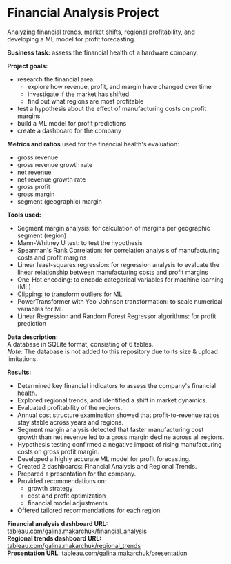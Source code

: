 # Financial Analysis Project
Analyzing financial trends, market shifts, regional profitability, and developing a ML model for profit forecasting.

__Business task:__ assess the financial health of a hardware company.

__Project goals:__
* research the financial area:
  - explore how revenue, profit, and margin have changed over time
  - investigate if the market has shifted
  - find out what regions are most profitable
* test a hypothesis about the effect of manufacturing costs on profit margins
* build a ML model for profit predictions
* create a dashboard for the company

__Metrics and ratios__ used for the financial health's evaluation:
* gross revenue
* gross revenue growth rate
* net revenue
* net revenue growth rate
* gross profit
* gross margin
* segment (geographic) margin

__Tools used:__
* Segment margin analysis: for calculation of margins per geographic segment (region)
* Mann-Whitney U test: to test the hypothesis
* Spearman's Rank Correlation: for correlation analysis of manufacturing costs and profit margins
* Linear least-squares regression: for regression analysis to evaluate the linear relationship between manufacturing costs and profit margins
* One-Hot encoding: to encode categorical variables for machine learning (ML)
* Clipping: to transform outliers for ML
* PowerTransformer with Yeo-Johnson transformation: to scale numerical variables for ML
* Linear Regression and Random Forest Regressor algorithms: for profit prediction

__Data description:__ \
A database in SQLite format, consisting of 6 tables. \
_Note:_ The database is not added to this repository due to its size & upload limitations.

__Results:__
* Determined key financial indicators to assess the company's financial health.
* Explored regional trends, and identified a shift in market dynamics.
* Evaluated profitability of the regions.
* Annual cost structure examination showed that profit-to-revenue ratios stay stable across years and regions.
* Segment margin analysis detected that faster manufacturing cost growth than net revenue led to a gross margin decline across all regions.
* Hypothesis testing confirmed a negative impact of rising manufacturing costs on gross profit margin.
* Developed a highly accurate ML model for profit forecasting.
* Created 2 dashboards: Financial Analysis and Regional Trends.
* Prepared a presentation for the company.
* Provided recommendations on:
  - growth strategy
  - cost and profit optimization
  - financial model adjustments
* Offered tailored recommendations for each region.

__Financial analysis dashboard URL:__ [tableau.com/galina.makarchuk/financial_analysis](https://public.tableau.com/views/FinancialAnalysis_17353392284410/FinancialAnalysis?:language=en-GB&:sid=&:redirect=auth&:display_count=n&:origin=viz_share_link) \
__Regional trends dashboard URL:__ [tableau.com/galina.makarchuk/regional_trends](https://public.tableau.com/views/FinancialAnalysis_17353392284410/RegionalTrends?:language=en-GB&:sid=&:redirect=auth&:display_count=n&:origin=viz_share_link) \
__Presentation URL:__ [tableau.com/galina.makarchuk/presentation](https://public.tableau.com/views/FinancialAnalysis_17353392284410/Presentation?:language=en-GB&:sid=&:redirect=auth&:display_count=n&:origin=viz_share_link)
